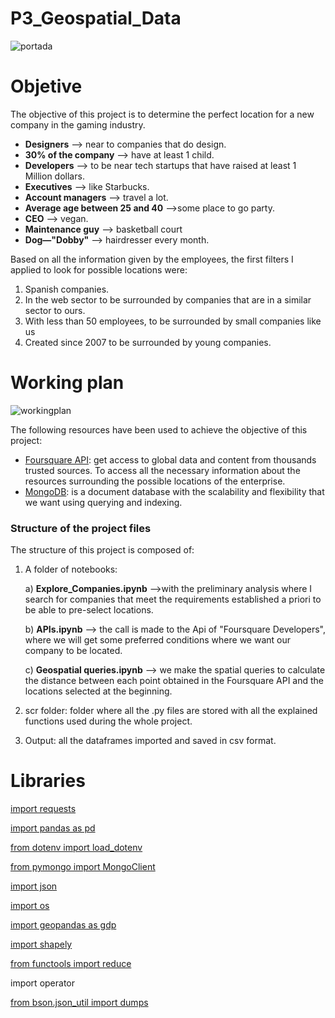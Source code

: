# P3_Geospatial_Data
![portada](https://www.acquia.com/sites/acquia.com/files/styles/desktop_hero_image_1x/public/images/2017-12/GettyImages-838600642.jpg?itok=kXtdMcha)

# Objetive
The objective of this project is to determine the perfect location for a new company in the gaming industry. 

- **Designers** --> near to companies that do design.
- **30% of the company** --> have at least 1 child.
- **Developers** --> to be near tech startups that have raised at least 1 Million dollars.
- **Executives** --> like Starbucks.
- **Account managers** --> travel a lot.
- **Average age between 25 and 40** -->some place to go party.
- **CEO** --> vegan.
- **Maintenance guy** --> basketball court
- **Dog—"Dobby"** --> hairdresser every month. 

Based on all the information given by the employees, the first filters I applied to look for possible locations were:
 1. Spanish companies.
 2. In the web sector to be surrounded by companies that are in a similar sector to ours.
 3. With less than 50 employees, to be surrounded by small companies like us
 4. Created since 2007 to be surrounded by young companies. 

# Working plan
![workingplan](https://github.com/AnaAGG/P3_Geospatial_Data/blob/main/Images/Presentaci%C3%B3n1.jpg?raw=true)

The following resources have been used to achieve the objective of this project: 

-  [Foursquare API](https://foursquare.com/): get access to global data and  content from thousands trusted sources. To access all the necessary information about the resources surrounding the possible locations of the enterprise. 
- [MongoDB](https://www.mongodb.com/): is a document database with the scalability and flexibility that we want using querying and indexing.


### Structure of the project files

The structure of this project is composed of:
 1. A folder of notebooks: 
    
    a) **Explore_Companies.ipynb** -->with the preliminary analysis where I search for companies that meet the requirements established a priori to be able to pre-select locations. 

    b) **APIs.ipynb** --> the call is made to the Api of "Foursquare Developers", where we will get some preferred conditions where we want our company to be located. 

    c) **Geospatial queries.ipynb** --> we make the spatial queries to calculate the distance between each point obtained in the Foursquare API and the locations selected at the beginning. 

 2. scr folder: folder where all the .py files are stored with all the explained functions used during the whole project. 

 3. Output: all the dataframes imported and saved in csv format. 


# Libraries
[import requests](https://pypi.org/project/requests/2.7.0/)

[import pandas as pd](https://pandas.pydata.org/)

[from dotenv import load_dotenv](https://pypi.org/project/python-dotenv/)

[from pymongo import MongoClient](https://www.mongodb.com/2)

[import json](https://docs.python.org/3/library/json.html)

[import os](https://docs.python.org/3/library/os.html)

[import geopandas as gdp](https://geopandas.org/)

[import shapely](https://pypi.org/project/Shapely/)


[from functools import reduce](https://docs.python.org/3/library/functools.html)

import operator

[from bson.json_util import dumps](https://pymongo.readthedocs.io/en/stable/api/bson/json_util.html)